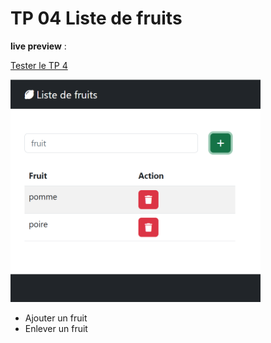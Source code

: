 # TP 04 Liste de fruits
**live preview** : 


[Tester le TP 4](https://www.sevenvalley.fr/tp-javascript/tp5) 
  
<img src="../../img/tp/tp4.png" width="400">

- Ajouter un fruit
- Enlever un fruit